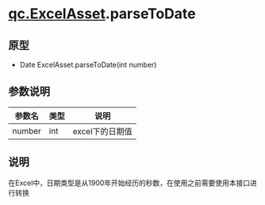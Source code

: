 # [qc.ExcelAsset](ExcelAsset.md).parseToDate

## 原型
* Date ExcelAsset.parseToDate(int number)

## 参数说明
| 参数名 | 类型 | 说明 |
| ------------- | ------------- | -------------|
| number | int | excel下的日期值 |

## 说明
在Excel中，日期类型是从1900年开始经历的秒数，在使用之前需要使用本接口进行转换